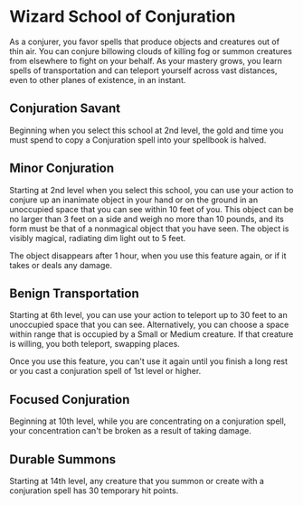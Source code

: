 # Wizard School of Conjuration

As a conjurer, you favor spells that produce objects and creatures out of thin air. You can conjure billowing clouds of killing fog or summon creatures from elsewhere to fight on your behalf. As your mastery grows, you learn spells of transportation and can teleport yourself across vast distances, even to other planes of existence, in an instant.

## Conjuration Savant

Beginning when you select this school at 2nd level, the gold and time you must spend to copy a Conjuration spell into your spellbook is halved.

## Minor Conjuration

Starting at 2nd level when you select this school, you can use your action to conjure up an inanimate object in your hand or on the ground in an unoccupied space that you can see within 10 feet of you. This object can be no larger than 3 feet on a side and weigh no more than 10 pounds, and its form must be that of a nonmagical object that you have seen. The object is visibly magical, radiating dim light out to 5 feet.

The object disappears after 1 hour, when you use this feature again, or if it takes or deals any damage.

## Benign Transportation

Starting at 6th level, you can use your action to teleport up to 30 feet to an unoccupied space that you can see. Alternatively, you can choose a space within range that is occupied by a Small or Medium creature. If that creature is willing, you both teleport, swapping places.

Once you use this feature, you can't use it again until you finish a long rest or you cast a conjuration spell of 1st level or higher.

## Focused Conjuration

Beginning at 10th level, while you are concentrating on a conjuration spell, your concentration can't be broken as a result of taking damage.

## Durable Summons

Starting at 14th level, any creature that you summon or create with a conjuration spell has 30 temporary hit points.